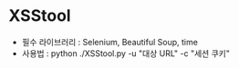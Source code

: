 # XSStool
* 필수 라이브러리 : Selenium, Beautiful Soup, time
* 사용법 : python ./XSStool.py -u "대상 URL" -c "세션 쿠키"
